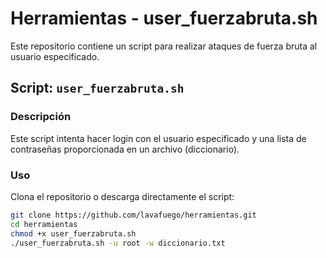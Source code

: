 # Herramientas - user_fuerzabruta.sh

Este repositorio contiene un script para realizar ataques de fuerza bruta al usuario especificado.

## Script: `user_fuerzabruta.sh`

### Descripción

Este script intenta hacer login con el usuario especificado y una lista de contraseñas proporcionada en un archivo (diccionario).

### Uso

Clona el repositorio o descarga directamente el script:

```bash
git clone https://github.com/lavafuego/herramientas.git
cd herramientas
chmod +x user_fuerzabruta.sh
./user_fuerzabruta.sh -u root -w diccionario.txt
